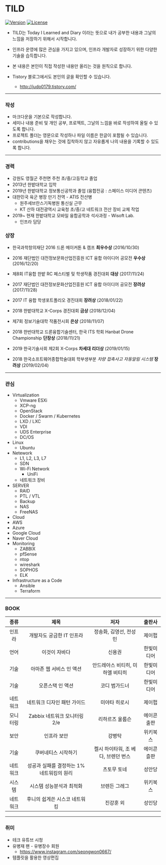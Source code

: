 # TILD 

[![Version](https://img.shields.io/badge/version-2019.05.08-red.svg)](./CHANGELOG)  [![License](https://img.shields.io/github/license/mashape/apistatus.svg)](./LICENSE)

* TILD는 Today I Learned and Diary 이라는 뜻으로 내가 공부한 내용과 그날의 느낌을 저장하기 위해서 시작합니다. 
* 인프라 운영에 많은 관심을 가지고 있으며, 인프라 개발자로 성장하기 위한 다양한 기술을 습득합니다. 
* 본 내용은 본인이 직접 작성한 내용만 올리는 것을 원칙으로 합니다. 

* Tistory 블로그에서도 본인의 글을 확인할 수 있습니다. 
  * http://judo0179.tistory.com/

---

### 작성 

* 마크다운을 기본으로 작성합니다. 
* 세미나 내용 준비 및 개인 공부, 프로젝트, 그날의 느낌을 바로 작성하여 올릴 수 있도록 합니다. 
* 프로젝트 폴더는 영문으로 작성하나 파일 이름은 한글이 포함될 수 있습니다. 
* contributions을 채우는 것에 집착하지 않고 자유롭게 나의 내용을 기록할 수 있도록 합니다. 

---

### 경력

- 강원도 영월군 주천면 주천 초/중/고등학교 졸업 
- 2013년 한밭대학교 입학 
- 2019년 한밭대학교 정보통신공학과 졸업 (융합전공 : 스페이스 미디어 콘텐츠)
- 대한민국 육군 병장 만기 전역 - ATIS 전산병 
  - 원주세브란스기독병원 통신실 근무 
  - KT 산하 대전광역시 교육청 초/중/고 네트워크 전산 장비 교체 작업 
- 2019~ 현재 한밭대학교 모바일 융합공학과 석사과정 - Wisoft Lab.
  - 인프라 담당 

### 상장 

* 한국과학창의재단 2016 드론 메이커톤 & 캠프 **최우수상** (2016/10/30)
* 2016 재단법인 대전정보문화산업진흥원 ICT 융합 아이디어 공모전 **우수상** (2016/12/20)
* 제8회 IT융합 한밭 RC 페스티벌 및 학생작품 경진대회 **대상** (2017/11/24)

* 2017 재단법인 대전정보문화산업진흥원 ICT 융합 아이디어 공모전 **장려상** (2017/11/28)
* 2017 IT 융합 학생포트폴리오 경진대회 **장려상** (2018/01/22)
* 2018 한밭대학교 X-Corps 경진대회 **금상** (2018/12/04)
* 제7회 정보기술대학 작품전시회 **은상** (2018/11/07)
* 2018 한반대학교 드론융합기술센터, 한국 ITS 학회 Hanbat Drone Championship **단장상** (2018/11/21)

* 2019 한국기술사회 제2회 X-Corps **차세대 리더상** (2019/01/15)
* 2018 한국소프트웨어종합학술대회 학부생부분 *차량 접촉사고 자동알림 시스템*  **장려상** (2019/02/04)

---

### 관심

* Virtualization 
  * Vmware ESXi 
  * XCP-ng
  * OpenStack  
  * Docker / Swarm / Kubernetes
  * LXD / LXC 
  * VDI
  * UDS Enterprise 
  * DC/OS
* Linux 
  * Ubuntu 
* Netework 
  * L1, L2, L3, L7 
  * SDN 
  * Wi-Fi Network 
    * UniFi
  * 네트워크 장비 
* SERVER 
  * RAID 
  * PTL / VTL 
  * Backup 
  * NAS 
  * FreeNAS
*  Cloud 
  * AWS 
  * Azure 
  * Google Cloud 
  * Naver Cloud 
* Monitoring 
  * ZABBIX 
  * pfSense 
  * ntop 
  * wireshark
  * SOPHOS
  * ELK
* Infrastructure as a Code
  * Ansible 
  * Terraform



---

### BOOK 

|   종류   |                   제목                    |                저자                 |   출판사   |
| :------: | :---------------------------------------: | :---------------------------------: | :--------: |
|  인프라  |         개발자도 궁금한 IT 인프라         |       정송화, 김영선, 전성민        |   제이펍   |
|   언어   |               이것이 자바다               |               신용권                | 한빛미디어 |
|   기술   |         아마존 웹 서비스 인 액션          |  안드레아스 비티히, 미하엘 비티히   | 한빛미디어 |
|   기술   |             오픈스택 인 액션              |            코디 범가드너            | 한빛미디어 |
| 네트워크 |        네트워크 디자인 패턴 가이드        |            미야타 히로시            |   제이펍   |
| 모니터링 |       Zabbix 네트워크 모니터링 2/e        |           리하르즈 울룹슨           | 에이콘출판 |
|   보안   |                인프라 보안                |               강병탁                |  위키북스  |
|   기술   |            쿠버네티스 시작하기            | 켈시 하이타워, 조 베다, 브렌던 번스 | 에이콘츨판 |
| 네트워크 | 성공과 실패를 결정하는 1% 네트워킹의 원리 |             츠토무 토네             |   성안당   |
|  시스템  |         시스템 성능분석과 최적화          |            브렌든 그레그            |  위키북스  |
| 네트워크 |       후니의 쉽게쓴 시스코 네트워킹       |              진강훈 외              |   성인당   |



----

### 취미 

* 테크 유튜브 시청 
* 유병재 팬 - 유병장수 회원
  * https://www.instagram.com/seongwon0667/
* 템플릿을 활용한 영상편집